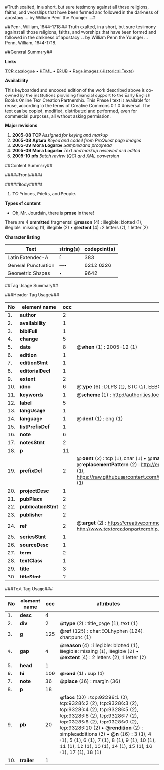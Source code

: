 #Truth exalted, in a short, but sure testimony against all those religions, faiths, and vvorships that have been formed and followed in the darkness of apostacy ... by William Penn the Younger ...#

##Penn, William, 1644-1718.##
Truth exalted, in a short, but sure testimony against all those religions, faiths, and vvorships that have been formed and followed in the darkness of apostacy ... by William Penn the Younger ...
Penn, William, 1644-1718.

##General Summary##

**Links**

[TCP catalogue](http://www.ota.ox.ac.uk/tcp/)  • 
[HTML](http://tei.it.ox.ac.uk/tcp/Texts-HTML/free/A54/A54235.html)  • 
[EPUB](http://tei.it.ox.ac.uk/tcp/Texts-EPUB/free/A54/A54235.epub) • 
[Page images (Historical Texts)](https://data.historicaltexts.jisc.ac.uk/view?pubId=eebo-12747367e&pageId=eebo-12747367e-93286-1)

**Availability**

This keyboarded and encoded edition of the
	       work described above is co-owned by the institutions
	       providing financial support to the Early English Books
	       Online Text Creation Partnership. This Phase I text is
	       available for reuse, according to the terms of Creative
	       Commons 0 1.0 Universal. The text can be copied,
	       modified, distributed and performed, even for
	       commercial purposes, all without asking permission.

**Major revisions**

1. __2005-08__ __TCP__ *Assigned for keying and markup*
1. __2005-08__ __Aptara__ *Keyed and coded from ProQuest page images*
1. __2005-09__ __Mona Logarbo__ *Sampled and proofread*
1. __2005-09__ __Mona Logarbo__ *Text and markup reviewed and edited*
1. __2005-10__ __pfs__ *Batch review (QC) and XML conversion*

##Content Summary##

#####Front#####

#####Body#####

1. TO
Princes, Prieſts, and People.

**Types of content**

  * Oh, Mr. Jourdain, there is **prose** in there!

There are 4 **ommitted** fragments! 
 @__reason__ (4) : illegible: blotted (1), illegible: missing (1), illegible (2)  •  @__extent__ (4) : 2 letters (2), 1 letter (2)

**Character listing**


|Text|string(s)|codepoint(s)|
|---|---|---|
|Latin Extended-A|ſ|383|
|General Punctuation|—•|8212 8226|
|Geometric Shapes|▪|9642|

##Tag Usage Summary##

###Header Tag Usage###

|No|element name|occ|attributes|
|---|---|---|---|
|1.|__author__|2||
|2.|__availability__|1||
|3.|__biblFull__|1||
|4.|__change__|5||
|5.|__date__|8| @__when__ (1) : 2005-12 (1)|
|6.|__edition__|1||
|7.|__editionStmt__|1||
|8.|__editorialDecl__|1||
|9.|__extent__|2||
|10.|__idno__|6| @__type__ (6) : DLPS (1), STC (2), EEBO-CITATION (1), OCLC (1), VID (1)|
|11.|__keywords__|1| @__scheme__ (1) : http://authorities.loc.gov/ (1)|
|12.|__label__|5||
|13.|__langUsage__|1||
|14.|__language__|1| @__ident__ (1) : eng (1)|
|15.|__listPrefixDef__|1||
|16.|__note__|6||
|17.|__notesStmt__|2||
|18.|__p__|11||
|19.|__prefixDef__|2| @__ident__ (2) : tcp (1), char (1)  •  @__matchPattern__ (2) : ([0-9\-]+):([0-9IVX]+) (1), (.+) (1)  •  @__replacementPattern__ (2) : http://eebo.chadwyck.com/downloadtiff?vid=$1&page=$2 (1), https://raw.githubusercontent.com/textcreationpartnership/Texts/master/tcpchars.xml#$1 (1)|
|20.|__projectDesc__|1||
|21.|__pubPlace__|2||
|22.|__publicationStmt__|2||
|23.|__publisher__|2||
|24.|__ref__|2| @__target__ (2) : https://creativecommons.org/publicdomain/zero/1.0/ (1), http://www.textcreationpartnership.org/docs/. (1)|
|25.|__seriesStmt__|1||
|26.|__sourceDesc__|1||
|27.|__term__|2||
|28.|__textClass__|1||
|29.|__title__|3||
|30.|__titleStmt__|2||


###Text Tag Usage###

|No|element name|occ|attributes|
|---|---|---|---|
|1.|__desc__|4||
|2.|__div__|2| @__type__ (2) : title_page (1), text (1)|
|3.|__g__|125| @__ref__ (125) : char:EOLhyphen (124), char:punc (1)|
|4.|__gap__|4| @__reason__ (4) : illegible: blotted (1), illegible: missing (1), illegible (2)  •  @__extent__ (4) : 2 letters (2), 1 letter (2)|
|5.|__head__|1||
|6.|__hi__|109| @__rend__ (1) : sup (1)|
|7.|__note__|36| @__place__ (36) : margin (36)|
|8.|__p__|18||
|9.|__pb__|20| @__facs__ (20) : tcp:93286:1 (2), tcp:93286:2 (2), tcp:93286:3 (2), tcp:93286:4 (2), tcp:93286:5 (2), tcp:93286:6 (2), tcp:93286:7 (2), tcp:93286:8 (2), tcp:93286:9 (2), tcp:93286:10 (2)  •  @__rendition__ (2) : simple:additions (2)  •  @__n__ (16) : 3 (1), 4 (1), 5 (1), 6 (1), 7 (1), 8 (1), 9 (1), 10 (1), 11 (1), 12 (1), 13 (1), 14 (1), 15 (1), 16 (1), 17 (1), 18 (1)|
|10.|__trailer__|1||
